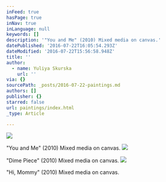 ```yaml
---
inFeed: true
hasPage: true
inNav: true
inLanguage: null
keywords: []
description: '"You and Me" (2010) Mixed media on canvas.'
datePublished: '2016-07-22T16:05:54.293Z'
dateModified: '2016-07-22T15:56:58.948Z'
title: ''
author:
  - name: Yuliya Skurska
    url: ''
via: {}
sourcePath: _posts/2016-07-22-paintings.md
authors: []
publisher: {}
starred: false
url: paintings/index.html
_type: Article

---
```

![](https://the-grid-user-content.s3-us-west-2.amazonaws.com/c2cba027-187b-4c61-bd04-22d0a8921c5e.jpg)

"You and Me" (2010) Mixed media on canvas.
![](https://the-grid-user-content.s3-us-west-2.amazonaws.com/e3017278-3bd9-44f4-a173-e412f06a94fe.jpg)

"Dime Piece" (2010) Mixed media on canvas.
![](https://the-grid-user-content.s3-us-west-2.amazonaws.com/cf7fe125-dd5f-4638-8955-c3a9364b81ae.jpg)

"Hi, Mommy" (2010) Mixed media on canvas.